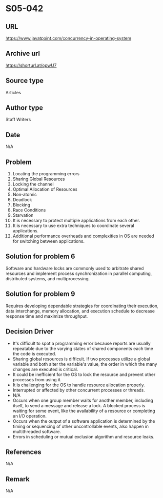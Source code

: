 # S05-042

## URL
https://www.javatpoint.com/concurrency-in-operating-system

## Archive url
https://shorturl.at/opwU7

## Source type 
Articles

## Author type
Staff Writers

## Date
N/A

## Problem
1. Locating the programming errors
2. Sharing Global Resources
3. Locking the channel
4. Optimal Allocation of Resources
5. Non-atomic
6. Deadlock
7. Blocking
8. Race Conditions
9. Starvation
10. It is necessary to protect multiple applications from each other.
11. It is necessary to use extra techniques to coordinate several applications.
12. Additional performance overheads and complexities in OS are needed for switching between applications.

## Solution for problem 6
Software and hardware locks are commonly used to arbitrate shared resources and implement process synchronization in parallel computing, distributed systems, and multiprocessing.

## Solution for problem 9
Requires developing dependable strategies for coordinating their execution, data interchange, memory allocation, and execution schedule to decrease response time and maximize throughput.

## Decision Driver
- It's difficult to spot a programming error because reports are usually repeatable due to the varying states of shared components each time the code is executed.
- Sharing global resources is difficult. If two processes utilize a global variable and both alter the variable's value, the order in which the many changes are executed is critical.
- It could be inefficient for the OS to lock the resource and prevent other processes from using it.
- It is challenging for the OS to handle resource allocation properly.
- Interrupted or affected by other concurrent processes or threads. 
- N/A
- Occurs when one group member waits for another member, including itself, to send a message and release a lock.
A blocked process is waiting for some event, like the availability of a resource or completing an I/O operation.
- Occurs when the output of a software application is determined by the timing or sequencing of other uncontrollable events, also happen in multithreaded software.
- Errors in scheduling or mutual exclusion algorithm and resource leaks.

## References 
N/A

## Remark
N/A

